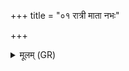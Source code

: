 +++
title = "०१ रात्री माता नभः"

+++
<details><summary>मूलम् (GR)</summary>

रात्री माता नभः पिता-  
-अर्यमा ते पितामहः ।  
शिलाची नाम वा असि  
सा देवानाम् असि स्वसा ॥
</details>